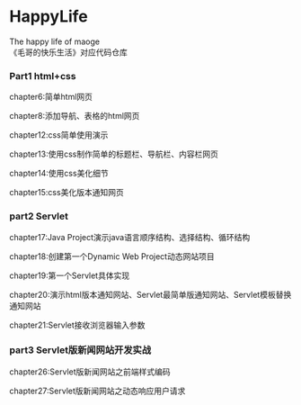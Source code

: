 # HappyLife

The happy life of maoge  
《毛哥的快乐生活》对应代码仓库

### Part1 html+css

chapter6:简单html网页

chapter8:添加导航、表格的html网页

chapter12:css简单使用演示

chapter13:使用css制作简单的标题栏、导航栏、内容栏网页

chapter14:使用css美化细节

chapter15:css美化版本通知网页

### part2 Servlet

chapter17:Java Project演示java语言顺序结构、选择结构、循环结构

chapter18:创建第一个Dynamic Web Project动态网站项目

chapter19:第一个Servlet具体实现

chapter20:演示html版本通知网站、Servlet最简单版通知网站、Servlet模板替换通知网站

chapter21:Servlet接收浏览器输入参数

### part3 Servlet版新闻网站开发实战

chapter26:Servlet版新闻网站之前端样式编码

chapter27:Servlet版新闻网站之动态响应用户请求


